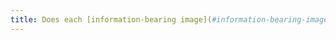 ```yaml
---
title: Does each [information-bearing image](#information-bearing-image) have a [textual alternative](#textual-image-alternative)?
---
```


